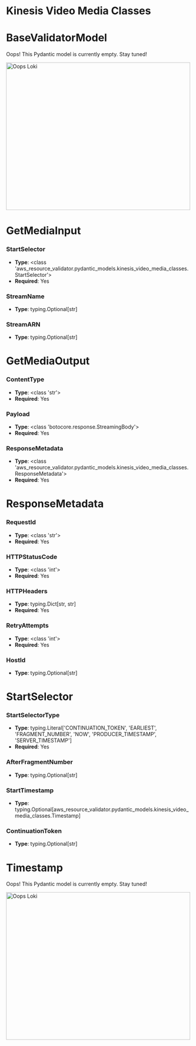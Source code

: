 # Kinesis Video Media Classes

# BaseValidatorModel

Oops! This Pydantic model is currently empty. Stay tuned!

<img src="/aws_resource_validator/images/oops_loki.png" width="500" height="400" title="Oops Loki">

# GetMediaInput

### StartSelector
- **Type**: <class 'aws_resource_validator.pydantic_models.kinesis_video_media_classes.StartSelector'>
- **Required**: Yes

### StreamName
- **Type**: typing.Optional[str]

### StreamARN
- **Type**: typing.Optional[str]


# GetMediaOutput

### ContentType
- **Type**: <class 'str'>
- **Required**: Yes

### Payload
- **Type**: <class 'botocore.response.StreamingBody'>
- **Required**: Yes

### ResponseMetadata
- **Type**: <class 'aws_resource_validator.pydantic_models.kinesis_video_media_classes.ResponseMetadata'>
- **Required**: Yes


# ResponseMetadata

### RequestId
- **Type**: <class 'str'>
- **Required**: Yes

### HTTPStatusCode
- **Type**: <class 'int'>
- **Required**: Yes

### HTTPHeaders
- **Type**: typing.Dict[str, str]
- **Required**: Yes

### RetryAttempts
- **Type**: <class 'int'>
- **Required**: Yes

### HostId
- **Type**: typing.Optional[str]


# StartSelector

### StartSelectorType
- **Type**: typing.Literal['CONTINUATION_TOKEN', 'EARLIEST', 'FRAGMENT_NUMBER', 'NOW', 'PRODUCER_TIMESTAMP', 'SERVER_TIMESTAMP']
- **Required**: Yes

### AfterFragmentNumber
- **Type**: typing.Optional[str]

### StartTimestamp
- **Type**: typing.Optional[aws_resource_validator.pydantic_models.kinesis_video_media_classes.Timestamp]

### ContinuationToken
- **Type**: typing.Optional[str]


# Timestamp

Oops! This Pydantic model is currently empty. Stay tuned!

<img src="/aws_resource_validator/images/oops_loki.png" width="500" height="400" title="Oops Loki">

